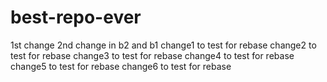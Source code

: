 # best-repo-ever
1st change
2nd change in b2 and b1
change1 to test for rebase
change2 to test for rebase
change3 to test for rebase
change4 to test for rebase
change5 to test for rebase
change6 to test for rebase
